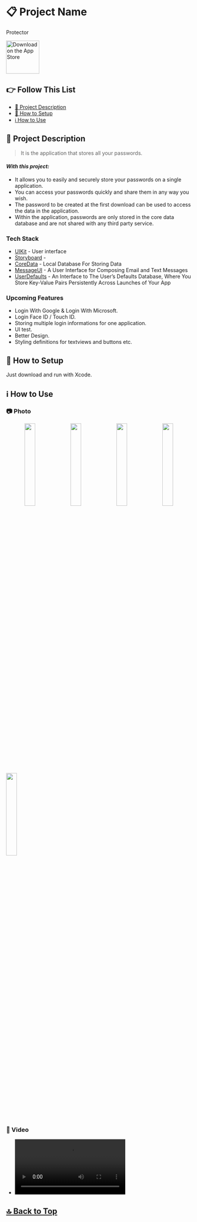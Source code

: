 # 📋 Project Name
Protector

<a href="https://apps.apple.com/tr/app/mars-explorer/id1667968298?l=tr" target="_blank"><img src="https://user-images.githubusercontent.com/49414644/215282404-d930a425-165c-435a-b2ac-a97bddfeb162.png" alt="Download on the App Store" height="90"/></a>

## 👉 Follow This List

- [🎯 Project Description](#-project-description)
- [🔧 How to Setup](#-how-to-setup)
- [ℹ️ How to Use](#-how-to-use)

## 🎯 Project Description 
> It is the application that stores all your passwords.

#### _With this project:_
- It allows you to easily and securely store your passwords on a single application.
- You can access your passwords quickly and share them in any way you wish.
- The password to be created at the first download can be used to access the data in the application.
- Within the application, passwords are only stored in the core data database and are not shared with any third party service.

### Tech Stack
- [UIKit] - User interface
- [Storyboard] -
- [CoreData] - Local Database For Storing Data
- [MessageUI] - A User Interface for Composing Email and Text Messages
- [UserDefaults] - An Interface to The User’s Defaults Database, Where You Store Key-Value Pairs Persistently Across Launches of Your App

### Upcoming Features
- Login With Google & Login With Microsoft.
- Login Face ID / Touch ID.
- Storing multiple login informations for one application.
- UI test.
- Better Design.
- Styling definitions for textviews and buttons etc.

## 🔧 How to Setup
Just download and run with Xcode.

## ℹ️ How to Use
### 📷 Photo
<p align="center">
<img src="https://user-images.githubusercontent.com/49414644/215278969-120b9bcf-b5af-426b-9be6-9005b0401366.png" width="24%" />  
<img src="https://user-images.githubusercontent.com/49414644/215281951-65e1a807-4cc7-412c-a6d5-0324f8643d44.png" width="24%" />  
<img src="https://user-images.githubusercontent.com/49414644/215281980-708bdd6c-4ea4-4b93-99df-a74c05ece91b.png" width="24%" />  
<img src="https://user-images.githubusercontent.com/49414644/215282000-44b6190d-6b86-4de4-b4a9-1f9988665066.png" width="24%" />
</p>
<p align="left">
<img src="https://user-images.githubusercontent.com/49414644/215282029-7ffd4bc6-735a-4d8b-b908-05cbd85ddfde.png" width="24%"/> 
</p>

### 🎥 Video
- <video src="https://user-images.githubusercontent.com/49414644/210572707-8c96b9ab-8cee-49a8-8028-4b921b174637.mp4"></video>

## [🔝 Back to Top](#-follow-this-list) 

 [UIKit]: <https://developer.apple.com/documentation/uikit>
 [Storyboard]: <>
 [CoreData]: <https://developer.apple.com/documentation/coredata>
 [MessageUI]: <https://developer.apple.com/documentation/messageui>
 [UserDefaults]: <https://developer.apple.com/documentation/foundation/userdefaults>
